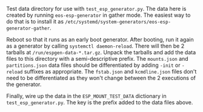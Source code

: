 Test data directory for use with `test_esp_generator.py`. The data here is
created by running `eos-esp-generator` in gather mode. The easiest way to do
that is to install it as
`/etc/systemd/system-generators/eos-esp-generator-gather`.

Reboot so that it runs as an early boot generator. After booting, run it again
as a generator by calling `systemctl daemon-reload`. There will then be 2
tarballs at `/run/espgen-data-*.tar.gz`. Unpack the tarballs and add the data
files to this directory with a semi-descriptive prefix. The `mounts.json` and
`partitions.json` data files should be differentiated by adding `-init` or
`-reload` suffixes as appropriate. The `fstab.json` and `kcmdline.json` files
don't need to be differentiated as they won't change between the 2 executions
of the generator.

Finally, wire up the data in the `ESP_MOUNT_TEST_DATA` dictionary in
`test_esp_generator.py`. The key is the prefix added to the data files above.
